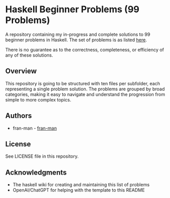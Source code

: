 # Haskell Beginner Problems (99 Problems)
A repository containing my in-progress and complete solutions to 99 beginner problems in Haskell. The set of problems is as listed [here](https://wiki.haskell.org/H-99:_Ninety-Nine_Haskell_Problems).

There is no guarantee as to the correctness, completeness, or efficiency of any of these solutions.

## Overview
This repository is going to be structured with ten files per subfolder, each representing a single problem solution. The problems are grouped by broad categories, making it easy to navigate and understand the progression from simple to more complex topics.

## Authors
- fran-man - [fran-man](https://github.com/fran-man)

## License
See LICENSE file in this repository.

## Acknowledgments
- The haskell wiki for creating and maintaining this list of problems
- OpenAI/ChatGPT for helping with the template to this README